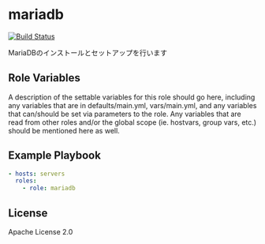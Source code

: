 mariadb
=========

[![Build Status](https://travis-ci.org/wate/ansible-role-mariadb.svg?branch=master)](https://travis-ci.org/wate/ansible-role-mariadb)

MariaDBのインストールとセットアップを行います

Role Variables
--------------

A description of the settable variables for this role should go here, including any variables that are in defaults/main.yml, vars/main.yml, and any variables that can/should be set via parameters to the role. Any variables that are read from other roles and/or the global scope (ie. hostvars, group vars, etc.) should be mentioned here as well.

Example Playbook
----------------

```yaml
- hosts: servers
  roles:
    - role: mariadb
```

License
-------

Apache License 2.0
